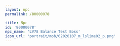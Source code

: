 ```yaml
---
layout: npc
permalink: /80000078

title: Npc
id: '80000078'
npc_name: 'LV78 Balance Test Boss'
icon_url: 'portrait/mob/02020107_m_lslime02_p.png'
---
```

